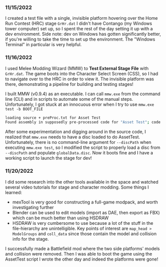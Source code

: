 ### 11/15/2022
I created a test file with a single, invisible platform hovering over the Home Run Contest (HRC) stage `GrHr.dat`
I didn't have Contango (my Windows tower computer) set up, so I spent the rest of the day setting it up with a dev environment. Side note: dev on Windows has gotten significantly better, if you're willing to take the time to set up the environment. The "Windows Terminal" in particular is very helpful.

### 11/16/2022
I used Melee Modding Wizard (MMW) to **Test External Stage File** with `GrHr.dat`.
The game boots into the Character Select Screen (CSS), so I had to navigate over to the HRC in order to view it.
The invisible platform was there, demonstrating a pipeline for building and testing stages!

I built MMW (v0.9.4) as an executable.
I can call `mmw.exe` from the command line (CLI) and in scripts to automate some of the manual steps.
Unfortunately, I got stuck at an innocuous error when I try to use `mmw.exe test -b BOOT_FILE`

```bash
loading source + preProc.txt for Asset Test
Found assembly in supposedly pre-processed code for "Asset Test"; code change at 801B148C
```

After some experimentation and digging around in the source code,
I realized that `mmw.exe` needs to have a disc loaded to do AssetTest.
Unfortunately, there is no command-line argument for `--discPath` when executing `mmw.exe test`,
so I modified the script to properly load a disc from `--discPath` and populate `globalData.disc`.
Now it boots fine and I have a working script to launch the stage for dev!

### 11/20/2022
I did some research into the other tools available in the space and watched several video tutorials for stage and character modding. Some things I learned:
* mexTool is very good for constructing a full-game modpack, and worth investigating further
* Blender can be used to edit models (import as DAE, then export as FBX) which can be much better than using HSDRAW
* HSDRAW is very cumbersome to use because a lot of the stuff in the file-hierarchy are unintelligible. Key points of interest are `map_head > ModelGroups` and `coll_data` since those contain the model and collision info for the stage.

I successfully made a Battlefield mod where the two side platforms' models and collision were removed.
Then I was able to boot the game using the AssetTest script I wrote the other day and indeed the platforms were gone!
